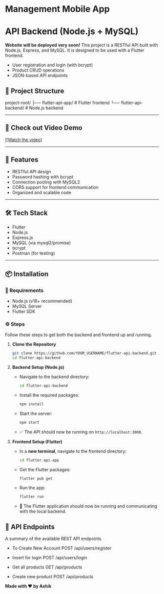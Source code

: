 # Management Mobile App

# API Backend (Node.js + MySQL)
**Website will be deployed very soon!**
This project is a RESTful API built with Node.js, Express, and MySQL. It is designed to be used with a Flutter frontend.

- User registration and login (with bcrypt)
- Product CRUD operations
- JSON-based API endpoints

## 📁 Project Structure

project-root/
├── flutter-api-app/ # Flutter frontend
└── flutter-api-backend/ # Node.js backend

---

## 🎥 Check out Video Demo

[![Watch the video]](https://youtu.be/MnVO_YBagnM)

---

## 🚀 Features

- RESTful API design
- Password hashing with bcrypt
- Connection pooling with MySQL2
- CORS support for frontend communication
- Organized and scalable code

---

## 🛠 Tech Stack

- Flutter
- Node.js
- Express.js
- MySQL (via mysql2/promise)
- bcrypt
- Postman (for testing)

---
## 📦 Installation

### 🔧 Requirements

- Node.js (v16+ recommended)
- MySQL Server
- Flutter SDK

### ⚙️ Steps

Follow these steps to get both the backend and frontend up and running.

1.  **Clone the Repository**
    ```bash
    git clone https://github.com/YOUR_USERNAME/flutter-api-backend.git
    cd flutter-api-backend
    ```

2.  **Backend Setup (Node.js)**
    *   Navigate to the backend directory:
        ```bash
        cd flutter-api-backend
        ```
    *   Install the required packages:
        ```bash
        npm install
        ```
    *   Start the server:
        ```bash
        npm start
        ```
    *   ✅ The API should now be running on `http://localhost:3000`.

3.  **Frontend Setup (Flutter)**
    *   In a **new terminal**, navigate to the frontend directory:
        ```bash
        cd flutter-api-app
        ```
    *   Get the Flutter packages:
        ```bash
        flutter pub get
        ```
    *   Run the app:
        ```bash
        flutter run
        ```
    *   📱 The Flutter application should now be running and communicating with the local backend.

## 📍 API Endpoints

A summary of the available REST API endpoints.

- To Create New Account
POST /api/users/register

- Insert for login 
POST /api/users/login

- Get all products
GET /api/products

- Create new product
POST /api/products 

**Made with ❤️ by Ashik**
